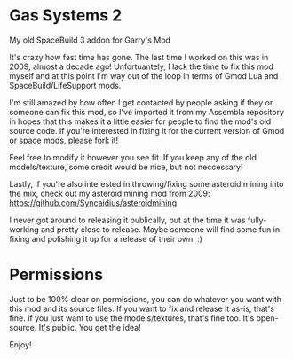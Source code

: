 # Gas Systems 2
My old SpaceBuild 3 addon for Garry's Mod

It's crazy how fast time has gone. The last time I worked on this was in 2009, almost a decade ago!
Unfortuantely, I lack the time to fix this mod myself and at this point I'm way out of the loop in terms of Gmod Lua and SpaceBuild/LifeSupport mods.

I'm still amazed by how often I get contacted by people asking if they or someone can fix this mod, so I've imported it from my Assembla repository in hopes that this makes it a little easier for people to find the mod's old source code.
If you're interested in fixing it for the current version of Gmod or space mods, please fork it!

Feel free to modify it however you see fit. If you keep any of the old models/texture, some credit would be nice, but not neccessary!

Lastly, if you're also interested in throwing/fixing some asteroid mining into the mix, check out my asteroid mining mod from 2009:
https://github.com/Syncaidius/asteroidmining

I never got around to releasing it publically, but at the time it was fully-working and pretty close to release. Maybe someone will find some fun in fixing and polishing it up for a release of their own. :)

# Permissions
Just to be 100% clear on permissions, you can do whatever you want with this mod and its source files. If you want to fix and release it as-is, that's fine. If you just want to use the models/textures, that's fine too. It's open-source. It's public. You get the idea!

Enjoy!

